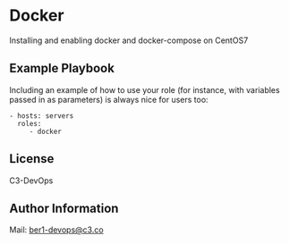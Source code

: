 Docker
=========

Installing and enabling docker and docker-compose on CentOS7

Example Playbook
----------------

Including an example of how to use your role (for instance, with variables passed in as parameters) is always nice for users too:

    - hosts: servers
      roles:
         - docker

License
-------

C3-DevOps

Author Information
------------------

Mail: ber1-devops@c3.co
